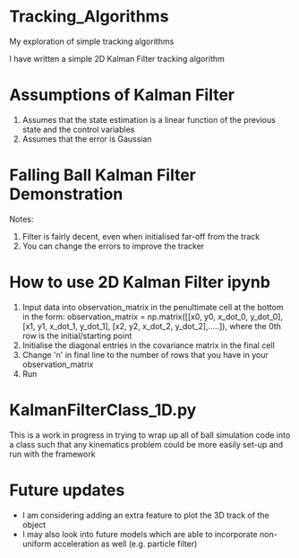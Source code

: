 # Tracking_Algorithms
My exploration of simple tracking algorithms

I have written a simple 2D Kalman Filter tracking algorithm

# Assumptions of Kalman Filter
1. Assumes that the state estimation is a linear function of the previous state and the control variables
2. Assumes that the error is Gaussian

# Falling Ball Kalman Filter Demonstration
Notes:
1. Filter is fairly decent, even when initialised far-off from the track
2. You can change the errors to improve the tracker

# How to use 2D Kalman Filter ipynb
1. Input data into observation_matrix in the penultimate cell at the bottom in the form:
observation_matrix = np.matrix([[x0, y0, x_dot_0, y_dot_0],
                                [x1, y1, x_dot_1, y_dot_1],
                                [x2, y2, x_dot_2, y_dot_2],.....]), where the 0th row is the initial/starting point
2. Initialise the diagonal entries in the covariance matrix in the final cell 
3. Change 'n' in final line to the number of rows that you have in your observation_matrix
4. Run

# KalmanFilterClass_1D.py
This is a work in progress in trying to wrap up all of ball simulation code into a class such that any kinematics problem could be more easily set-up and run with the framework

# Future updates
- I am considering adding an extra feature to plot the 3D track of the object
- I may also look into future models which are able to incorporate non-uniform acceleration as well (e.g. particle filter)
